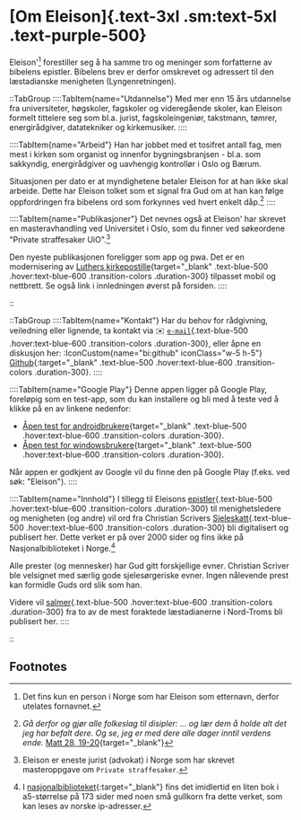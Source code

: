 # [Om Eleison]{.text-3xl .sm:text-5xl .text-purple-500}
Eleison'[^1] forestiller seg å ha samme tro og meninger som forfatterne av bibelens epistler. Bibelens brev er derfor omskrevet og adressert til den læstadianske menigheten (Lyngenretningen).

::TabGroup
::::TabItem{name="Utdannelse"}
Med mer enn 15 års utdannelse fra universiteter, høgskoler, fagskoler og videregående skoler, kan Eleison formelt tittelere seg som bl.a. jurist, fagskoleingeniør, takstmann, tømrer, energirådgiver, datatekniker og kirkemusiker.
::::

::::TabItem{name="Arbeid"}
Han har jobbet med et tosifret antall fag, men mest i kirken som organist og innenfor bygningsbranjsen - bl.a. som sakkyndig, energirådgiver og uavhengig kontrollør i Oslo og Bærum.

Situasjonen per dato er at myndighetene betaler Eleison for at han ikke skal arbeide. Dette har Eleison tolket som et signal fra Gud om at han kan følge oppfordringen fra bibelens ord som forkynnes ved hvert enkelt dåp.[^2]
::::

::::TabItem{name="Publikasjoner"}
Det nevnes også at Eleison' har skrevet en masteravhandling ved Universitet i Oslo, som du finner ved søkeordene "Private straffesaker UiO".[^3]

Den nyeste publikasjonen foreligger som app og pwa. Det er en modernisering av [Luthers kirkepostille](https://kirkepostille.vercel.app){target="_blank" .text-blue-500 .hover:text-blue-600 .transition-colors .duration-300} tilpasset mobil og nettbrett. Se også link i innledningen øverst på forsiden.
::::

::

[//]: # (her kommer neste tabgroup)

::TabGroup
::::TabItem{name="Kontakt"}
Har du behov for rådgivning, veiledning eller lignende, ta kontakt via :envelope: [`e-mail`](mailto:jur.eleison@gmail.com){.text-blue-500 .hover:text-blue-600 .transition-colors .duration-300}, eller åpne en diskusjon her: :IconCustom{name="bi:github" iconClass="w-5 h-5"} [Github](https://github.com/lovkyndig/eleison/discussions){:target="_blank" .text-blue-500 .hover:text-blue-600 .transition-colors .duration-300}.
::::

::::TabItem{name="Google Play"}
Denne appen ligger på Google Play, foreløpig som en test-app, som du kan installere og bli med å teste ved å klikke på en av linkene nedenfor:  
* [Åpen test for androidbrukere](https://play.google.com/store/apps/details?id=app.vercel.eleison.twa){target="_blank" .text-blue-500 .hover:text-blue-600 .transition-colors .duration-300}.
* [Åpen test for windowsbrukere](https://play.google.com/apps/testing/app.vercel.eleison.twa){target="_blank" .text-blue-500 .hover:text-blue-600 .transition-colors .duration-300}.  

Når appen er godkjent av Google vil du finne den på Google Play (f.eks. ved søk: "Eleison").
::::

::::TabItem{name="Innhold"}
I tillegg til Eleisons [epistler](/list?theme=epistler){.text-blue-500 .hover:text-blue-600 .transition-colors .duration-300} til menighetsledere og menigheten (og andre) vil ord fra Christian Scrivers [Sjeleskatt](/list?theme=sjeleskatt){.text-blue-500 .hover:text-blue-600 .transition-colors .duration-300} bli digitalisert og publisert her. Dette verket er på over 2000 sider og fins ikke på Nasjonalbiblioteket i Norge.[^4]

Alle prester (og mennesker) har Gud gitt forskjellige evner. Christian Scriver ble velsignet med særlig gode sjelesørgeriske evner. Ingen nålevende prest kan formidle Guds ord slik som han.

Videre vil [salmer](/list?theme=sjeleskatt){.text-blue-500 .hover:text-blue-600 .transition-colors .duration-300} fra to av de mest foraktede læstadianerne i Nord-Troms bli publisert her.
::::

::

## Footnotes

[^1]: Det fins kun en person i Norge som har Eleison som etternavn, derfor utelates fornavnet.
[^2]: _Gå derfor og gjør alle folkeslag til disipler: ... og lær dem å holde alt det jeg har befalt dere. Og se, jeg er med dere alle dager inntil verdens ende._ [Matt 28, 19-20](https://no.bibelsite.com/matthew/28-19.htm){target="_blank"}
[^3]: Eleison er eneste jurist (advokat) i Norge som har skrevet masteroppgave om `Private straffesaker`.
[^4]: I [nasjonalbiblioteket](https://www.nb.no/items/0b05d9a568cf63bee38628b3fbd52395){:target="_blank"} fins det imidlertid en liten bok i a5-størrelse på 173 sider med noen små gullkorn fra dette verket, som kan leses av norske ip-adresser.